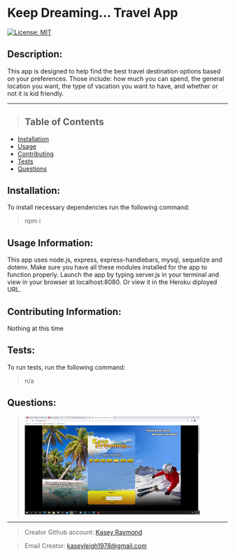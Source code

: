 # Keep Dreaming... Travel App

[![License: MIT](https://img.shields.io/badge/License-MIT-yellow.svg)](https://opensource.org/licenses/MIT)

## Description:

This app is designed to help find the best travel destination options based on your preferences. Those include: how much you can spend, the general location you want, the type of vacation you want to have, and whether or not it is kid friendly.

---

> ## Table of Contents

- [Installation](#installation)
- [Usage](#usage)
- [Contributing](#contributing)
- [Tests](#tests)
- [Questions](#questions)

## Installation:

To install necessary dependencies run the following command:

> npm i

## Usage Information:

This app uses node.js, express, express-handlebars, mysql, sequelize and dotenv. Make sure you have all these modules installed for the app to function properly. Launch the app by typing server.js in your terminal and view in your browser at localhost:8080. Or view it in the Heroku diployed URL.

## Contributing Information:

Nothing at this time

## Tests:

To run tests, run the following command:

> n/a

## Questions:

> <img src="public\assets\Final-App-Screenshot.jpg" width="400"></img>

---

> Creator Github account: [Kasey Raymond](https://api.github.com/users/KcRaymond)

> Email Creator: [kaseyleigh1978@gmail.com](mailto:)
